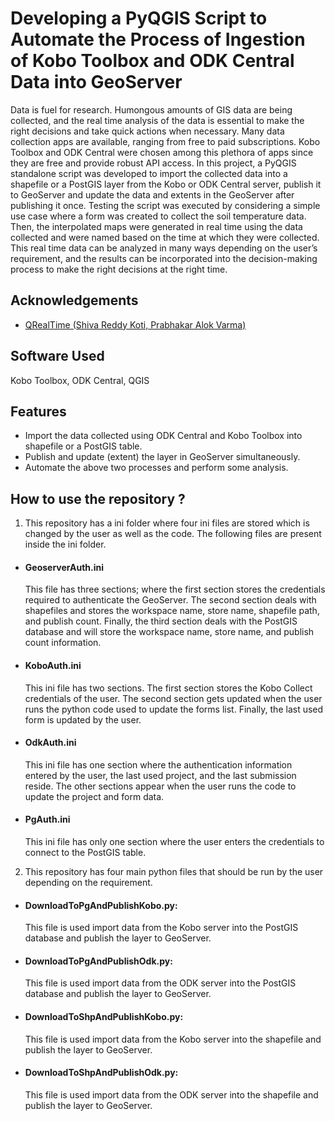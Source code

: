 
# Developing a PyQGIS Script to Automate the Process of Ingestion of Kobo Toolbox and ODK Central Data into GeoServer

Data is fuel for research. Humongous amounts of GIS data are being collected, and the real time analysis of the data is essential to make the right decisions and take quick actions when necessary. Many data collection apps are available, ranging from free to paid subscriptions. Kobo Toolbox and ODK Central were chosen among this plethora of apps since they are free and provide robust API access. In this project, a PyQGIS standalone script was developed to import the collected data into a shapefile or a PostGIS layer from the Kobo or ODK Central server, publish it to GeoServer and update the data and extents in the GeoServer after publishing it once. Testing the script was executed by considering a simple use case where a form was created to collect the soil temperature data. Then, the interpolated maps were generated in real time using the data collected and were named based on the time at which they were collected. This real time data can be analyzed in many ways depending on the user’s requirement, and the results can be incorporated into the decision-making process to make the right decisions at the right time.




## Acknowledgements

 - [QRealTime (Shiva Reddy Koti, Prabhakar Alok Varma)](https://shivareddyiirs.github.io/QRealTime/)
 


## Software Used

 Kobo Toolbox, ODK Central, QGIS



## Features

- Import the data collected using ODK Central and Kobo Toolbox into shapefile or a PostGIS table.
- Publish and update (extent) the layer in GeoServer simultaneously.
- Automate the above two processes and perform some analysis.


## How to use the repository ?
1) This repository has a ini folder where four ini files are stored which is changed by the user as well as the code. The following files are present inside the ini folder.

- #### GeoserverAuth.ini
    This file has three sections; where the first section stores the credentials required to authenticate the GeoServer. The second section deals with shapefiles and stores the workspace name, store name, shapefile path, and publish count. Finally, the third section deals with the PostGIS database and will store the workspace name, store name, and publish count information.
- #### KoboAuth.ini
    This ini file has two sections. The first section stores the Kobo Collect credentials of the user. The second section gets updated when the user runs the python code used to update the forms list. Finally, the last used form is updated by the user.
- #### OdkAuth.ini
    This ini file has one section where the authentication information entered by the user, the last used project, and the last submission reside. The other sections appear when the user runs the code to update the project and form data.
- #### PgAuth.ini
    This ini file has only one section where the user enters the credentials to connect to the PostGIS table.

2) This repository has four main python files that should be run by the user depending on the requirement.

- #### DownloadToPgAndPublishKobo.py: 
    This file is used import data from the Kobo server into the PostGIS database and publish the layer to GeoServer.

- #### DownloadToPgAndPublishOdk.py:
    This file is used import data from the ODK server into the PostGIS database and publish the layer to GeoServer.
- #### DownloadToShpAndPublishKobo.py:
    This file is used import data from the Kobo server into the shapefile and publish the layer to GeoServer.
- #### DownloadToShpAndPublishOdk.py: 
    This file is used import data from the ODK server into the shapefile and publish the layer to GeoServer.

